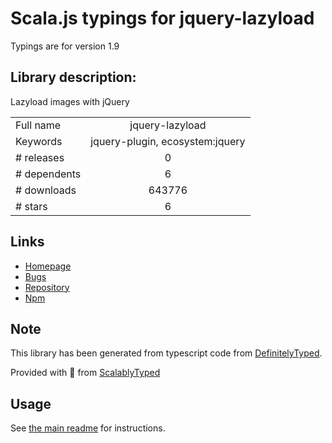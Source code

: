 
# Scala.js typings for jquery-lazyload

Typings are for version 1.9

## Library description:
Lazyload images with jQuery

|                    |                 |
| ------------------ | :-------------: |
| Full name          | jquery-lazyload |
| Keywords           | jquery-plugin, ecosystem:jquery |
| # releases         | 0 |
| # dependents       | 6 |
| # downloads        | 643776 |
| # stars            | 6 |

## Links
- [Homepage](http://www.appelsiini.net/projects/lazyload)
- [Bugs](https://github.com/tuupola/jquery_lazyload/issues)
- [Repository](https://github.com/tuupola/jquery_lazyload)
- [Npm](https://www.npmjs.com/package/jquery-lazyload)
    


## Note
This library has been generated from typescript code from [DefinitelyTyped](https://definitelytyped.org).

Provided with :purple_heart: from [ScalablyTyped](https://github.com/oyvindberg/ScalablyTyped)

## Usage
See [the main readme](../../readme.md) for instructions.


